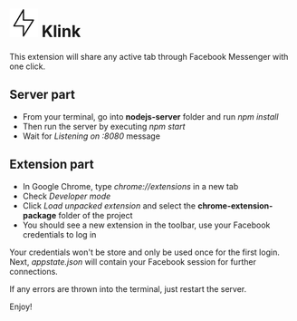 # <img src="chrome-extension-package/icon.png" width="50"> Klink
This extension will share any active tab through Facebook Messenger with one click.

## Server part
- From your terminal, go into **nodejs-server** folder and run *npm install*  
- Then run the server by executing *npm start*  
- Wait for *Listening on :8080* message  

## Extension part
- In Google Chrome, type *chrome://extensions* in a new tab  
- Check *Developer mode*  
- Click *Load unpacked extension* and select the **chrome-extension-package** folder of the project  
- You should see a new extension in the toolbar, use your Facebook credentials to log in  

Your credentials won't be store and only be used once for the first login.  
Next, *appstate.json* will contain your Facebook session for further connections.

If any errors are thrown into the terminal, just restart the server.

Enjoy!
